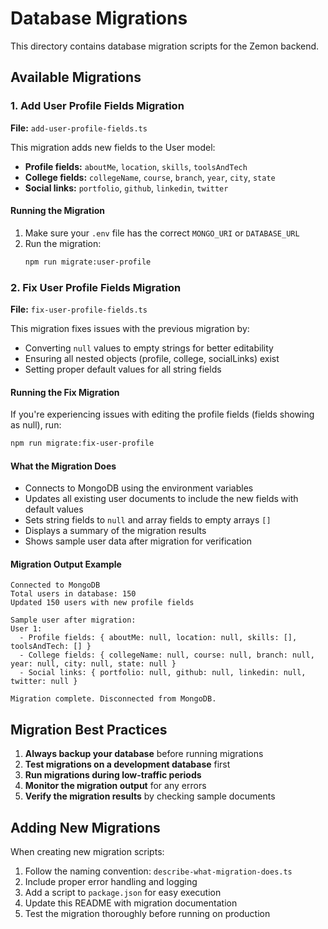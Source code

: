 # Database Migrations

This directory contains database migration scripts for the Zemon backend.

## Available Migrations

### 1. Add User Profile Fields Migration
**File:** `add-user-profile-fields.ts`

This migration adds new fields to the User model:
- **Profile fields:** `aboutMe`, `location`, `skills`, `toolsAndTech`
- **College fields:** `collegeName`, `course`, `branch`, `year`, `city`, `state`
- **Social links:** `portfolio`, `github`, `linkedin`, `twitter`

#### Running the Migration

1. Make sure your `.env` file has the correct `MONGO_URI` or `DATABASE_URL`
2. Run the migration:
   ```bash
   npm run migrate:user-profile
   ```

### 2. Fix User Profile Fields Migration
**File:** `fix-user-profile-fields.ts`

This migration fixes issues with the previous migration by:
- Converting `null` values to empty strings for better editability
- Ensuring all nested objects (profile, college, socialLinks) exist
- Setting proper default values for all string fields

#### Running the Fix Migration

If you're experiencing issues with editing the profile fields (fields showing as null), run:
```bash
npm run migrate:fix-user-profile
```

#### What the Migration Does

- Connects to MongoDB using the environment variables
- Updates all existing user documents to include the new fields with default values
- Sets string fields to `null` and array fields to empty arrays `[]`
- Displays a summary of the migration results
- Shows sample user data after migration for verification

#### Migration Output Example

```
Connected to MongoDB
Total users in database: 150
Updated 150 users with new profile fields

Sample user after migration:
User 1:
  - Profile fields: { aboutMe: null, location: null, skills: [], toolsAndTech: [] }
  - College fields: { collegeName: null, course: null, branch: null, year: null, city: null, state: null }
  - Social links: { portfolio: null, github: null, linkedin: null, twitter: null }

Migration complete. Disconnected from MongoDB.
```

## Migration Best Practices

1. **Always backup your database** before running migrations
2. **Test migrations on a development database** first
3. **Run migrations during low-traffic periods**
4. **Monitor the migration output** for any errors
5. **Verify the migration results** by checking sample documents

## Adding New Migrations

When creating new migration scripts:

1. Follow the naming convention: `describe-what-migration-does.ts`
2. Include proper error handling and logging
3. Add a script to `package.json` for easy execution
4. Update this README with migration documentation
5. Test the migration thoroughly before running on production 
